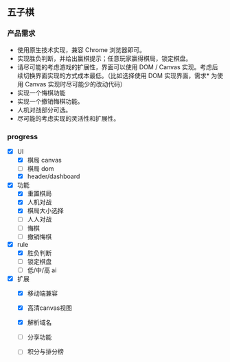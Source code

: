 ## 五子棋

###  产品需求

* 使用原生技术实现，兼容 Chrome 浏览器即可。
* 实现胜负判断，并给出赢棋提示；任意玩家赢得棋局，锁定棋盘。
* 请尽可能的考虑游戏的扩展性，界面可以使用 DOM / Canvas 实现。考虑后续切换界面实现的方式成本最低。（比如选择使用 DOM 实现界面，需求* 为使用 Canvas 实现时尽可能少的改动代码）
* 实现一个悔棋功能
* 实现一个撤销悔棋功能。
* 人机对战部分可选。
* 尽可能的考虑实现的灵活性和扩展性。

### progress

- [x] UI
  - [x] 棋局 canvas
  - [ ] 棋局 dom
  - [x] header/dashboard
- [x] 功能
  - [x] 重置棋局
  - [x] 人机对战
  - [x] 棋局大小选择
  - [ ] 人人对战
  - [ ] 悔棋
  - [ ] 撤销悔棋
- [x] rule
  - [x] 胜负判断
  - [ ] 锁定棋盘
  - [ ] 低/中/高 ai
- [x] 扩展  
  - [x] 移动端兼容 
  - [x] 高清canvas视图
  - [x] 解析域名
  - [ ] 分享功能
  - [ ] 积分与排分榜





